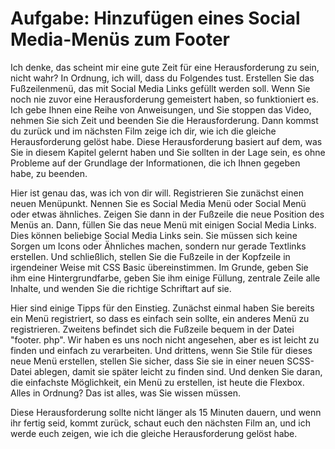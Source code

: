 # Aufgabe: Hinzufügen eines Social Media-Menüs zum Footer

Ich denke, das scheint mir eine gute Zeit für eine Herausforderung zu sein, nicht wahr? In Ordnung, ich will, dass du Folgendes tust. Erstellen Sie das Fußzeilenmenü, das mit Social Media Links gefüllt werden soll. Wenn Sie noch nie zuvor eine Herausforderung gemeistert haben, so funktioniert es. Ich gebe Ihnen eine Reihe von Anweisungen, und Sie stoppen das Video, nehmen Sie sich Zeit und beenden Sie die Herausforderung. Dann kommst du zurück und im nächsten Film zeige ich dir, wie ich die gleiche Herausforderung gelöst habe. Diese Herausforderung basiert auf dem, was Sie in diesem Kapitel gelernt haben und Sie sollten in der Lage sein, es ohne Probleme auf der Grundlage der Informationen, die ich Ihnen gegeben habe, zu beenden.

Hier ist genau das, was ich von dir will. Registrieren Sie zunächst einen neuen Menüpunkt. Nennen Sie es Social Media Menü oder Social Menü oder etwas ähnliches. Zeigen Sie dann in der Fußzeile die neue Position des Menüs an. Dann, füllen Sie das neue Menü mit einigen Social Media Links. Dies können beliebige Social Media Links sein. Sie müssen sich keine Sorgen um Icons oder Ähnliches machen, sondern nur gerade Textlinks erstellen. Und schließlich, stellen Sie die Fußzeile in der Kopfzeile in irgendeiner Weise mit CSS Basic übereinstimmen. Im Grunde, geben Sie ihm eine Hintergrundfarbe, geben Sie ihm einige Füllung, zentrale Zeile alle Inhalte, und wenden Sie die richtige Schriftart auf sie.

Hier sind einige Tipps für den Einstieg. Zunächst einmal haben Sie bereits ein Menü registriert, so dass es einfach sein sollte, ein anderes Menü zu registrieren. Zweitens befindet sich die Fußzeile bequem in der Datei "footer. php". Wir haben es uns noch nicht angesehen, aber es ist leicht zu finden und einfach zu verarbeiten. Und drittens, wenn Sie Stile für dieses neue Menü erstellen, stellen Sie sicher, dass Sie sie in einer neuen SCSS-Datei ablegen, damit sie später leicht zu finden sind. Und denken Sie daran, die einfachste Möglichkeit, ein Menü zu erstellen, ist heute die Flexbox. Alles in Ordnung? Das ist alles, was Sie wissen müssen.

Diese Herausforderung sollte nicht länger als 15 Minuten dauern, und wenn ihr fertig seid, kommt zurück, schaut euch den nächsten Film an, und ich werde euch zeigen, wie ich die gleiche Herausforderung gelöst habe.